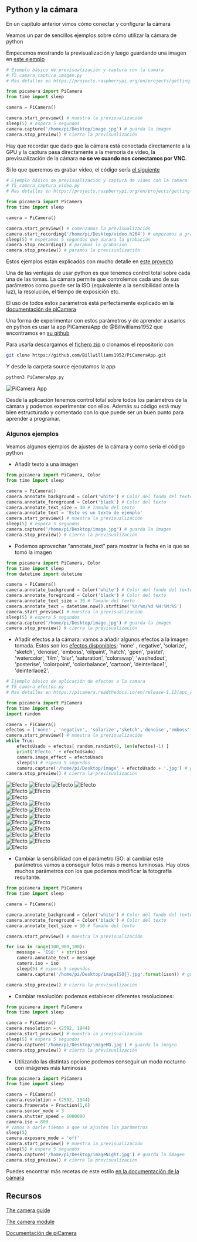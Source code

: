 ## Python y la cámara

En un capítulo anterior vimos cómo conectar y configurar la cámara

Veamos un par de sencillos ejemplos sobre cómo utilizar la cámara de python

Empecemos mostrando la previsualización y luego guardando una imagen en [este ejemplo](https://github.com/javacasm/RaspberryOnline2ed/raw/master/codigo/T5_camara_captura_imagen.py)

```python
# Ejemplo básico de previsualización y captura con la camara
# T5_camara_captura_imagen.py
# Mas detalles en https://projects.raspberrypi.org/en/projects/getting-started-with-picamera

from picamera import PiCamera
from time import sleep

camera = PiCamera()

camera.start_preview() # muestra la previsualización
sleep(5) # espera 5 segundos
camera.capture('/home/pi/Desktop/image.jpg') # guarda la imagen
camera.stop_preview() # cierra la previsualización
```

Hay que recordar que dado que la cámara está conectada directamente a la GPU y la captura pasa directamente a la memoria de vídeo, la previsualización de la cámara **no se ve cuando nos conectamos por VNC**.

Si lo que queremos es grabar vídeo, el código sería [el siguiente](https://github.com/javacasm/RaspberryOnline2ed/raw/master/codigo/T5_camara_captura_video.py)

```python
# Ejemplo básico de previsualización y captura de video con la camara
# T5_camara_captura_video.py
# Mas detalles en https://projects.raspberrypi.org/en/projects/getting-started-with-picamera

from picamera import PiCamera
from time import sleep

camera = PiCamera()

camera.start_preview() # comenzamos la previsualización
camera.start_recording('/home/pi/Desktop/video.h264') # empezamos a grabar
sleep(5) # esperamos 5 segundos que durara la grabación
camera.stop_recording() # paramos la grabación
camera.stop_preview() # paramos la previsualización
```

Estos ejemplos están explicados con mucho detalle en [este proyecto](https://projects.raspberrypi.org/en/projects/getting-started-with-picamera)

Una de las ventajas de usar python es que tenemos control total sobre cada una de las tomas. La cámara permite que controlemos cada uno de sus parámetros como puede ser la ISO (equivalente a la sensibilidad ante la luz), la resolución, el tiempo de exposición etc.

El uso de todos estos parámetros está perfectamente explicado en la [documentación de piCamera](https://picamera.readthedocs.io/en/release-1.13/)

Una forma de experimentar con estos parámetros y de aprender a usarlos en python es usar la app PiCameraApp de @Billwilliams1952 que encontramos en [su github](https://github.com/Billwilliams1952/PiCameraApp)

Para usarla descargamos el [fichero zip](https://github.com/Billwilliams1952/PiCameraApp/archive/master.zip) o clonamos el repositorio con 

```sh
git clone https://github.com/Billwilliams1952/PiCameraApp.git
``` 

Y desde la carpeta source ejecutamos la app

```sh
python3 PiCameraApp.py
```

![PiCamera App](./images/PiCameraApp.png)

Desde la aplicación tenemos control total sobre todos los parámetros de la cámara y podemos experimentar con ellos. Además su código está muy bien estructurado y comentado con lo que puede ser un buen punto para aprender a programar.

### Algunos ejemplos

Veamos algunos ejemplos de ajustes de la cámara y como sería el código python

* Añadir texto a una imagen

```python
from picamera import PiCamera, Color
from time import sleep

camera = PiCamera()
camera.annotate_background = Color('white') # Color del fondo del texto
camera.annotate_foreground = Color('black') # Color del texto
camera.annotate_text_size = 30 # Tamaño del texto
camera.annotate_text = 'Esto es un texto de ejemplo'
camera.start_preview() # muestra la previsualización
sleep(5) # espera 5 segundos
camera.capture('/home/pi/Desktop/image.jpg') # guarda la imagen
camera.stop_preview() # cierra la previsualización
```

* Podemos aprovechar "annotate_text" para mostrar la fecha en la que se tomó la imagen 

```python
from picamera import PiCamera, Color
from time import sleep
from datetime import datetime

camera = PiCamera()
camera.annotate_background = Color('white') # Color del fondo del texto
camera.annotate_foreground = Color('black') # Color del texto
camera.annotate_text_size = 30 # Tamaño del texto
camera.annotate_text = datetime.now().strftime('%Y/%m/%d %H:%M:%S')
camera.start_preview() # muestra la previsualización
sleep(5) # espera 5 segundos
camera.capture('/home/pi/Desktop/image.jpg') # guarda la imagen
camera.stop_preview() # cierra la previsualización
```

* Añadir efectos a la cámara: vamos a añadir algunos efectos a la imagen tomada. Estos son los [efectos disponibles](https://picamera.readthedocs.io/en/release-1.13/api_camera.html#picamera.PiCamera.image_effect): 'none' , negative', 'solarize', 'sketch', 'denoise', 'emboss', 'oilpaint', 'hatch', 'gpen', 'pastel', 'watercolor', 'film', 'blur', 'saturation', 'colorswap', 'washedout', 'posterise', 'colorpoint', 'colorbalance', 'cartoon', 'deinterlace1', 'deinterlace2'.


```python
# Ejemplo básico de aplicación de efectos a la camara
# T5_camara_efectos.py
# Mas detalles en https://picamera.readthedocs.io/en/release-1.13/api_camera.html#picamera.PiCamera.image_effect

from picamera import PiCamera
from time import sleep
import random

camera = PiCamera()
efectos = ['none' , 'negative', 'solarize','sketch','denoise','emboss','oilpaint','hatch','gpen','pastel','watercolor','film','blur','saturation','colorswap','washedout','posterise','colorpoint','colorbalance','cartoon','deinterlace1','deinterlace2']
camera.start_preview() # muestra la previsualización
while True:
    efectoUsado = efectos[ random.randint(0, len(efectos)-1) ]
    print('Efecto ' + efectoUsado)
    camera.image_effect = efectoUsado
    sleep(5) # espera 5 segundos
    camera.capture('/home/pi/Desktop/image' + efectoUsado + '.jpg') # guarda la imagen
camera.stop_preview() # cierra la previsualización

```

![Efecto](./images/imagenone.jpg)
![Efecto](./images/imageblur.jpg)
![Efecto](./images/imagehatch.jpg)
![Efecto](./images/imagecartoon.jpg)       
![Efecto](./images/imagenegative.jpg)
![Efecto](./images/imagecolorbalance.jpg)  
![Efecto](./images/imagecolorpoint.jpg)    
![Efecto](./images/imageoilpaint.jpg)
![Efecto](./images/imagecolorswap.jpg)     
![Efecto](./images/imagepastel.jpg)
![Efecto](./images/imagedeinterlace1.jpg)  
![Efecto](./images/imageposterise.jpg)
![Efecto](./images/imagedeinterlace2.jpg)  
![Efecto](./images/imagesaturation.jpg)
![Efecto](./images/imagedenoise.jpg)       
![Efecto](./images/imagesketch.jpg)
![Efecto](./images/imageemboss.jpg)        
![Efecto](./images/imagesolarize.jpg)
![Efecto](./images/imagefilm.jpg)          
![Efecto](./images/imagewashedout.jpg)
![Efecto](./images/imagegpen.jpg)          
![Efecto](./images/imagewatercolor.jpg)


* Cambiar la sensibilidad con el parámetro ISO: al cambiar este parámetros vamos a conseguir fotos más o menos luminosas.
Hay otros muchos parámetros con los que podemos modificar la fotografía resultante.

```python
from picamera import PiCamera
from time import sleep

camera = PiCamera()

camera.annotate_background = Color('white') # Color del fondo del texto
camera.annotate_foreground = Color('black') # Color del texto
camera.annotate_text_size = 30 # Tamaño del texto

camera.start_preview() # muestra la previsualización

for iso in range(100,900,100):
    message = 'ISO:' + str(iso)
    camera.annotate_text = message
    camera.iso = iso
    sleep(5) # espera 5 segundos
    camera.capture('/home/pi/Desktop/imageISO{}.jpg'.format(ison)) # guarda la imagen

camera.stop_preview() # cierra la previsualización
```

* Cambiar resolución: podemos establecer diferentes resoluciones:

```python
from picamera import PiCamera
from time import sleep

camera = PiCamera()
camera.resolution = (2592, 1944)
camera.start_preview() # muestra la previsualización
sleep(5) # espera 5 segundos
camera.capture('/home/pi/Desktop/imageHD.jpg') # guarda la imagen
camera.stop_preview() # cierra la previsualización
```
* Utilizando las distintas opcione podemos conseguir un modo nocturno con imágenes más luminosas

```python
from picamera import PiCamera
from time import sleep

camera = PiCamera()
camera.resolution = (2592, 1944)
camera.framerate = Fraction(1,6)
camera.sensor_mode = 3
camera.shutter_speed = 6000000
camera.iso = 800
# Vamos a darle tiempo a que se ajusten los parámetros
sleep(5)
camera.exposure_mode = 'off'
camera.start_preview() # muestra la previsualización
sleep(5) # espera 5 segundos
camera.capture('/home/pi/Desktop/imageNight.jpg') # guarda la imagen
camera.stop_preview() # cierra la previsualización
```

Puedes encontrar más recetas de este estilo [en la documentación de la cámara](https://picamera.readthedocs.io/en/release-1.13/recipes1.html#)

## Recursos

[The camera guide](https://magpi.raspberrypi.com/books/camera-guide)

[The camera module](https://magpi.raspberrypi.com/books/camera-guide)

[Documentación de piCamera](https://picamera.readthedocs.io/en/release-1.13/index.html)


